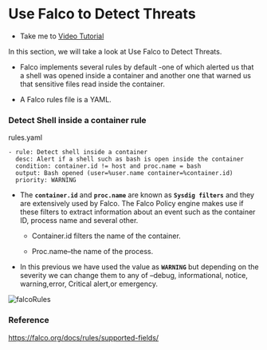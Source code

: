 # Use Falco to Detect Threats

  - Take me to [Video Tutorial](https://kodekloud.com/topic/use-falco-to-detect-threats-2/)

In this section, we will take a look at Use Falco to Detect Threats.

  - Falco implements several rules by default -one of which alerted us that a shell was opened inside a  container and  another one that warned us that sensitive files read inside the container.

  - A Falco rules file is a YAML.

### Detect Shell inside a container rule

rules.yaml

    - rule: Detect shell inside a container
      desc: Alert if a shell such as bash is open inside the container
      condition: container.id != host and proc.name = bash
      output: Bash opened (user=%user.name container=%container.id)
      priority: WARNING

 - The **`container.id`** and **`proc.name`** are known as **`Sysdig filters`** and they are extensively used by Falco. The Falco Policy engine makes use if these filters to extract information about an event such as the container ID, process name and several other.

    - Container.id filters the name of the container.

    - Proc.name–the name of the process.


 - In this previous we have used the value as **`WARNING`** but depending on the severity we can change them to any of –debug, informational, notice, warning,error, Critical alert,or emergency.

 ![falcoRules](../../images/falcoRules.png)




### Reference

https://falco.org/docs/rules/supported-fields/
